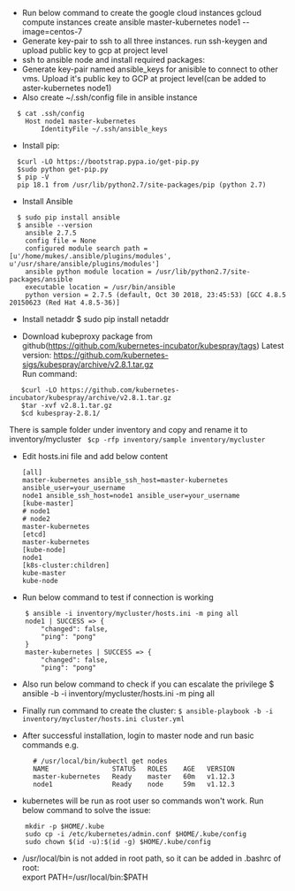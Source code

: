 * Run below command to create the google cloud instances
gcloud compute instances create ansible master-kubernetes node1 --image=centos-7
* Generate key-pair to ssh to all three instances.
run ssh-keygen and upload public key to gcp at project level
* ssh to ansible node and install required packages:
* Generate key-pair named ansible_keys for anisible to connect to other vms. Upload it's public key to GCP at project level(can be added to aster-kubernetes node1)
* Also create ~/.ssh/config file in ansible instance
```
  $ cat .ssh/config
    Host node1 master-kubernetes
        IdentityFile ~/.ssh/ansible_keys
```

*	Install pip:
```
  $curl -LO https://bootstrap.pypa.io/get-pip.py
  $sudo python get-pip.py
  $ pip -V
  pip 18.1 from /usr/lib/python2.7/site-packages/pip (python 2.7)
```

* Install Ansible
```
  $ sudo pip install ansible
  $ ansible --version
    ansible 2.7.5
    config file = None
    configured module search path = [u'/home/mukes/.ansible/plugins/modules', u'/usr/share/ansible/plugins/modules']
    ansible python module location = /usr/lib/python2.7/site-packages/ansible
    executable location = /usr/bin/ansible
    python version = 2.7.5 (default, Oct 30 2018, 23:45:53) [GCC 4.8.5 20150623 (Red Hat 4.8.5-36)]
```

* Install netaddr
  $ sudo pip install netaddr
  
* Download kubeproxy package from github(https://github.com/kubernetes-incubator/kubespray/tags)
  Latest version: https://github.com/kubernetes-sigs/kubespray/archive/v2.8.1.tar.gz</br>
  Run command:
```
   $curl -LO https://github.com/kubernetes-incubator/kubespray/archive/v2.8.1.tar.gz
   $tar -xvf v2.8.1.tar.gz
   $cd kubespray-2.8.1/
```
  There is sample folder under inventory and copy and rename it to inventory/mycluster
        ``` $cp -rfp inventory/sample inventory/mycluster```

* Edit hosts.ini file and add below content
    
    ```
    [all]
    master-kubernetes ansible_ssh_host=master-kubernetes ansible_user=your_username
    node1 ansible_ssh_host=node1 ansible_user=your_username
    [kube-master]
    # node1
    # node2
    master-kubernetes
    [etcd]
    master-kubernetes
    [kube-node]
    node1
    [k8s-cluster:children]
    kube-master
    kube-node
   ```
* Run below command to test if connection is working
```
    $ ansible -i inventory/mycluster/hosts.ini -m ping all
    node1 | SUCCESS => {
        "changed": false,
        "ping": "pong"
    }
    master-kubernetes | SUCCESS => {
        "changed": false,
        "ping": "pong"
```
    
* Also run below command to check if you can escalate the privilege
    $ ansible -b -i inventory/mycluster/hosts.ini -m ping all

* Finally run command to create the cluster:
     ```$ ansible-playbook -b -i inventory/mycluster/hosts.ini cluster.yml```

* After successful installation, login to master node and run basic commands e.g.
```
      # /usr/local/bin/kubectl get nodes
      NAME                STATUS   ROLES    AGE   VERSION
      master-kubernetes   Ready    master   60m   v1.12.3
      node1               Ready    node     59m   v1.12.3
   ```
* kubernetes will be run as root user so commands won't work. Run below command to solve the issue:
```
    mkdir -p $HOME/.kube
    sudo cp -i /etc/kubernetes/admin.conf $HOME/.kube/config
    sudo chown $(id -u):$(id -g) $HOME/.kube/config
```

* /usr/local/bin is not added in root path, so it can be added in .bashrc of root:</br>
    export PATH=/usr/local/bin:$PATH


  

 
